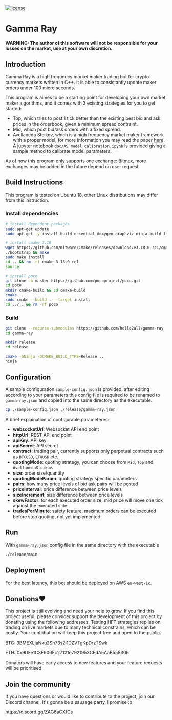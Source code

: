 [![license](https://img.shields.io/badge/license-isc-blue.svg)](https://github.com/hello2al/gamma-ray/blob/master/LICENSE)

# Gamma Ray

**WARNING: The author of this software will not be responsible for your losses on the market, use at your own discretion.**

## Introduction

Gamma Ray is a high frequnecy market maker trading bot for crypto currency markets written in C++. It is able to consistantly update maker orders under 100 micro seconds.

This program is aimes to be a starting point for developing your own market maker algorithms, and it comes with 3 existing strategies for you to get started:

- Top, which tries to post 1 tick better than the existing best bid and ask prices in the orderbook, given a minimum spread contraint.
- Mid, which post bid/ask orders with a fixed spread.
- Avellaneda Stoikov, which is a high frequency market maker framework with a proper model, for more information you may read the paper [here](https://www.researchgate.net/publication/24086205_High_Frequency_Trading_in_a_Limit_Order_Book). A jupyter notebook `doc/AS model calibration.ipynb` is provided giving a sample method to calibrate model parameters.

As of now this program only supports one exchange: Bitmex, more exchanges may be added in the future depend on user request.

## Build Instructions
This program is tested on Ubuntu 18, other Linux distributions may differ from this instruction.

### Install dependencies
``` bash
# install dependent packages
sudo apt-get update
sudo apt-get -y install build-essential doxygen graphviz ninja-build libboost-all-dev libssl-dev libcpprest-dev

# install cmake 3.18
wget https://github.com/Kitware/CMake/releases/download/v3.18.0-rc1/cmake-3.18.0-rc1.tar.gz && tar -xzvf cmake-3.18.0-rc1.tar.gz && cd cmake-3.18.0-rc1
./bootstrap && make
sudo make install
cd .. && rm -rf cmake-3.18.0-rc1
source

# install poco
git clone -b master https://github.com/pocoproject/poco.git
cd poco
mkdir cmake-build && cd cmake-build
cmake ..
sudo cmake --build . --target install
cd ../.. && rm -rf poco
```

### Build

```bash
git clone --recurse-submodules https://github.com/hello2all/gamma-ray
cd gamma-ray

mkdir release
cd release

cmake -GNinja -DCMAKE_BUILD_TYPE=Release ..
ninja
```

## Configuration

A sample configuration `sample-config.json` is provided, after editing according to your parameters this config file is required to be renamed to `gamma-ray.json` and copied into the same directory as the executable.

```bash
cp ./sample-config.json ./release/gamma-ray.json
```

A brief explaination of configurable parameteres:

- **websocketUrl**: Websocket API end point 
- **httpUrl**: REST API end point
- **apiKey**: API key
- **apiSecret**: API secret
- **contract**: trading pair, currently supports only perpetual contracts such as `BTCUSD`, `ETHUSD` etc.
- **quotingMode**: quoting strategy, you can choose from `Mid`, `Top` and `AvellanedaStoikov`.
- **size**: order size/quantity
- **quotingModeParam**: quoting strategy specific parameters
- **pairs**: how many price levels of bid ask pairs will be posted
- **priceInterval**: price difference between price levels
- **sizeIncrement**: size difference between price levels
- **skewFactor**: for each executed order size, mid price will move one tick against the executed side
- **tradesPerMinute**: safety feature, maximum orders can be executed before stop quoting, not yet implemented

## Run

With `gamma-ray.json` config file in the same directory with the executable

```bash
./release/main
```

## Deployment

For the best latency, this bot should be deployed on AWS `eu-west-1c`.

## Donations❤️

This project is still evolving and need your help to grow. If you find this project useful, please consider support the development of this project by donating using the following addresses. Testing HFT strategies replies on trading on live markets due to many technical constrains, which can be costly. Your contribution will keep this project free and open to the public.

BTC: 3BMEXLjaNku2Sh73s2i1DZVTgKpDrzTSwk

ETH: 0x9DFe1C3E906Ec27121e7921953CEdA5AaB558306

Donators will have early access to new features and your feature requests will be prioritised.

## Join the community

If you have questions or would like to contribute to the project, join our Discord channel. It's gonna be a sausage party, I promise :p

https://discord.gg/ZAG6aCXfCs
